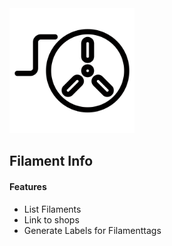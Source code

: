 <img src="https://github.com/kurim/filament/blob/f079be719b4a7e2e61392de710a5ac1555acd5bf/assets/images/filament.png" alt="drawing" width="200"/>

## Filament Info

#### Features
- List Filaments
- Link to shops
- Generate Labels for Filamenttags
